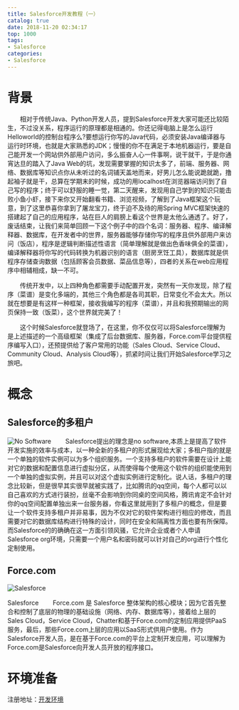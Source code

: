 ```yaml
---
title: Salesforce开发教程（一）
catalog: true
date: 2018-11-20 02:34:17
top: 1000
tags:
- Salesforce
categories:
- Salesforce
---
```

# 背景
&emsp;&emsp;相对于传统Java、Python开发人员，提到Salesforce开发大家可能还比较陌生，不过没关系，程序运行的原理都是相通的。你还记得电脑上是怎么运行Helloworld的控制台程序么?要想运行你写的Java代码，必须安装Java编译器与运行时环境，也就是大家熟悉的JDK；慢慢的你不在满足于本地机器运行，要是自己能开发一个网站供外部用户访问，多么振奋人心一件事啊，说干就干，于是你通宵达旦的踏入了Java Web的坑，发现需要掌握的知识太多了，前端、服务器、网络、数据库等知识点你从未听过的名词铺天盖地而来，好男儿怎么能说跪就跪，撸起袖子就是干，总算在学期末的时候，成功的用localhost在浏览器端访问到了自己写的程序；终于可以舒服的睡一觉，第二天醒来，发现用自己学到的知识只能击败小鱼小虾，接下来你又开始翻看书籍、浏览视频，了解到了Java框架这个玩意，到了这里恭喜你拿到了屠龙宝刀，终于迫不及待的用Spring MVC框架快速的搭建起了自己的应用程序，站在巨人的肩膀上看这个世界是太他么通透了。好了，废话结束，让我们来简单回顾一下这个例子中的四个名词：服务器、程序、编译解释器、数据库，在开发者中的世界，服务器能够存储你写的程序且供外部用户来访问（饭店），程序是逻辑判断描述性语言（简单理解就是做出色香味俱全的菜谱），编译解释器将你写的代码转换为机器识别的语言（厨房烹饪工具），数据库就是供程序存储查询数据（包括顾客会员数据、菜品信息等），四者的关系在web应用程序中相辅相成，缺一不可。

&emsp;&emsp;传统开发中，以上四种角色都需要手动配置开发，突然有一天你发现，除了程序（菜谱）是变化多端的，其他三个角色都是各司其职，日常变化不会太大。所以就在想要是有这样一种框架，接收我编写的程序（菜谱），并且和我预期输出的网页保持一致（饭菜），这个世界就完美了！

&emsp;&emsp;这个时候Salesforce就登场了，在这里，你不仅仅可以将Salesforce理解为是上述描述的一个高级框架（集成了后台数据库、服务器，Force.com平台提供程序编写入口），还预提供给了客户常用的功能（Sales Cloud、Service Cloud、Community Cloud、Analysis Cloud等），抓紧时间让我们开始Salesforce学习之旅吧。

# 概念
## Salesforce的多租户

![No Software](nosoftware.png)
&emsp;&emsp;Salesforce提出的理念是no software,本质上是提高了软件开发实施的效率与成本，以一种全新的多租户的形式展现给大家；多租户指的就是一个单独的软件实例可以为多个组织服务。一个支持多租户的软件需要在设计上能对它的数据和配置信息进行虚拟分区，从而使得每个使用这个软件的组织能使用到一个单独的虚拟实例，并且可以对这个虚拟实例进行定制化。说人话，多租户的理念比较新，但是很早其实很早就被实践了，比如腾讯的qq空间，每个人都可以以自己喜欢的方式进行装扮，丝毫不会影响到你同桌的空间风格，腾讯肯定不会针对你的qq空间配置单独出来一台服务器，你看这里就用到了多租户的概念，但是要让一个软件支持多租户并非易事，因为不仅对它的软件架构进行相应的修改，而且需要对它的数据库结构进行特殊的设计，同时在安全和隔离性方面也要有所保障。而Salesforce的的确确在这一方面引领风骚，它允许企业或者个人申请Salesforce org环境，只需要一个用户名和密码就可以针对自己的org进行个性化定制使用。

## Force.com
![Salesforce](salesforce.png)

Salesforce
&emsp;&emsp;Force.com 是 Salesforce 整体架构的核心模块；因为它首先整合和控制了底层的物理的基础设施（网络、内存、数据库等），接着给上层的Sales Cloud，Service Cloud，Chatter和基于Force.com的定制应用提供PaaS服务，最后，那些Force.com上层的应用以SaaS形式供用户使用。作为Salesforce开发人员，是在基于Force.com的平台上定制开发应用，可以理解为Force.com是Salesforce向开发人员开放的程序接口。

# 环境准备
注册地址：[开发环境](https://developer.salesforce.com/)